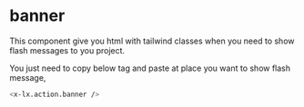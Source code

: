# banner
This component give you html with tailwind classes when you need to show flash messages to you project.


You just need to copy below tag and paste at place you want to show flash message,

```bash
<x-lx.action.banner />
```